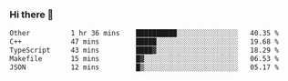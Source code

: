 ### Hi there 👋

<!--
**WShiBin/WShiBin** is a ✨ _special_ ✨ repository because its `README.md` (this file) appears on your GitHub profile.

Here are some ideas to get you started:

- 🔭 I’m currently working on ...
- 🌱 I’m currently learning ...
- 👯 I’m looking to collaborate on ...
- 🤔 I’m looking for help with ...
- 💬 Ask me about ...
- 📫 How to reach me: ...
- 😄 Pronouns: ...
- ⚡ Fun fact: ...
-->

<!--START_SECTION:waka-->

```txt
Other          1 hr 36 mins    ██████████░░░░░░░░░░░░░░░   40.35 %
C++            47 mins         █████░░░░░░░░░░░░░░░░░░░░   19.68 %
TypeScript     43 mins         ████▓░░░░░░░░░░░░░░░░░░░░   18.29 %
Makefile       15 mins         █▓░░░░░░░░░░░░░░░░░░░░░░░   06.53 %
JSON           12 mins         █▒░░░░░░░░░░░░░░░░░░░░░░░   05.17 %
```

<!--END_SECTION:waka-->

